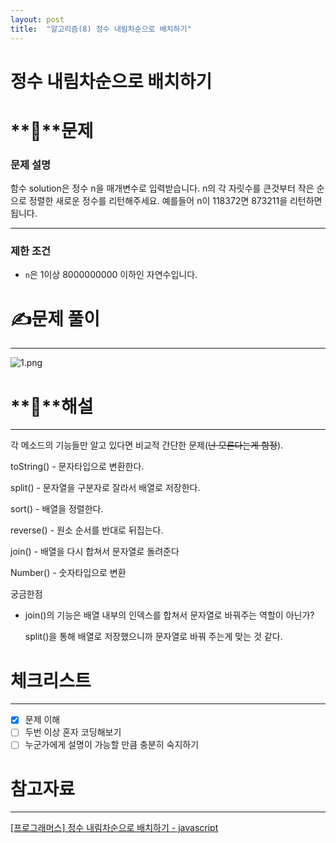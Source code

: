 ```yaml
---
layout: post
title:  "알고리즘(8) 정수 내림차순으로 배치하기"
---
```




# 정수 내림차순으로 배치하기

# **📖**문제

### **문제 설명**

함수 solution은 정수 n을 매개변수로 입력받습니다. n의 각 자릿수를 큰것부터 작은 순으로 정렬한 새로운 정수를 리턴해주세요. 예를들어 n이 118372면 873211을 리턴하면 됩니다.

---

### 제한 조건

- `n`은 1이상 8000000000 이하인 자연수입니다.

# **✍️**문제 풀이

---

![1.png](%E1%84%8C%E1%85%A5%E1%86%BC%E1%84%89%E1%85%AE%20%E1%84%82%E1%85%A2%E1%84%85%E1%85%B5%E1%86%B7%E1%84%8E%E1%85%A1%E1%84%89%E1%85%AE%E1%86%AB%E1%84%8B%E1%85%B3%E1%84%85%E1%85%A9%20%E1%84%87%E1%85%A2%E1%84%8E%E1%85%B5%E1%84%92%E1%85%A1%E1%84%80%E1%85%B5%20e5b0f0b243694b04907492188d7ab858/1.png)

# **🔑**해설

---

각 메소드의 기능들만 알고 있다면 비교적 간단한 문제(~~난 모른다는게 함정~~). 

toString() - 문자타입으로 변환한다.

split() - 문자열을 구분자로 잘라서 배열로 저장한다.

sort() - 배열을 정렬한다.

reverse() - 원소 순서를 반대로 뒤집는다.

join() - 배열을 다시 합쳐서 문자열로 돌려준다

Number() - 숫자타입으로 변환

궁금한점

- join()의 기능은 배열 내부의 인덱스를 합쳐서 문자열로 바꿔주는 역할이 아닌가?
    
    split()을 통해 배열로 저장했으니까 문자열로 바꿔 주는게 맞는 것 같다.
    

# 체크리스트

---

- [x]  문제 이해
- [ ]  두번 이상 혼자 코딩해보기
- [ ]  누군가에게 설명이 가능할 만큼 충분히 숙지하기

# 참고자료

---

[[프로그래머스] 정수 내림차순으로 배치하기 - javascript](https://gogumaguma.tistory.com/338)
